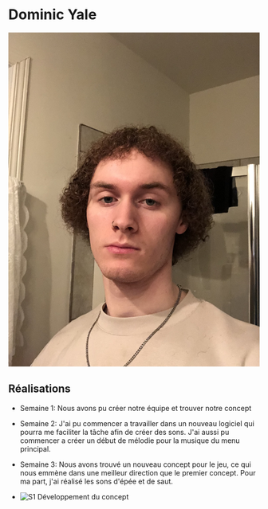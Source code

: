 # Dominic Yale

 ![Dominic Yale](/img/img_dom.JPG)

 ## Réalisations

 <!-- Une image par semaine de la réalisation dont tu es le plus fier avec une légende -->

 * Semaine 1: Nous avons pu créer notre équipe et trouver notre concept

 * Semaine 2: J'ai pu commencer a travailler dans un nouveau logiciel qui pourra me faciliter la tâche afin de créer des sons. J'ai aussi pu commencer a créer un début de mélodie pour la musique du menu principal.

 * Semaine 3: Nous avons trouvé un nouveau concept pour le jeu, ce qui nous emmène dans une meilleur direction que le premier concept. Pour ma part, j'ai réalisé les sons d'épée et de saut.

* ![S1 Développement du concept](https://fakeimg.pl/400x400?text=Concept)
